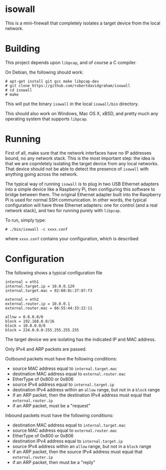 isowall
=======

This is a mini-firewall that completely isolates a target device from the local network.

# Building

This project depends upon `libpcap`, and of course a C compiler.

On Debian, the following should work:

    # apt-get install git gcc make libpcap-dev
    # git clone https://github.com/robertdavidgraham/isowall
    # cd isowall
    # make
  
This will put the binary `isowall` in the local `isowall/bin` directory.

This should also work on Windows, Mac OS X, xBSD, and pretty much any operating system that supports `libpcap`.


# Running

First of all, make sure that the network interfaces have no IP addresses bound, no any network stack.
This is the most important step: the idea is that we are copmletely isolating the target device
from any local networks. That device should not be able to detect the presence of `isowall` with
anything going across the network.

The typical way of running `isowall` is to plug in two USB Ethernet adapters into a simple device like
a Raspberry Pi, then configuring this software to bridge between them. The original Ethernet adapter built
into the Raspberry Pi is used for normal SSH communication. In other words, the typical configuration
will have three Ethernet adapters: one for control (and a real network stack), and two for running purely
with `libpcap`.

To run, simply type:

    # ./bin/isowall -c xxxx.conf
  
where `xxxx.conf` contains your configuration, which is described


# Configuration

The following shows a typical configuration file

    internal = eth1
    internal.target.ip = 10.0.0.129
    internal.target.mac = 02:60:8c:37:87:f3
  
    external = eth2
    external.router.ip = 10.0.0.1
    external.router.mac = 66:55:44:33:22:11
  
    allow = 0.0.0.0/0
    block = 192.168.0.0/16
    block = 10.0.0.0/8
    block = 224.0.0.0-255.255.255.255


The target device we are isolating has the indicated IP and MAC address.

Only IPv4 and ARP packets are passed.

Outbound packets must have the following conditions:
  * source MAC address equal to `internal.target.mac`
  * destination MAC address equal to `external.router.mac`
  * EtherType of 0x800 or 0x806
  * source IPv4 address equal to `internal.target.ip`
  * destination IPv4 address within an `allow` range, but not in a `block` range
  * if an ARP packet, then the destination IPv4 address must equal that `external.router.ip`
  * if an ARP packet, must be a "request"

Inbound packets must have the following conditions:
  * destination MAC address equal to `internal.target.mac`
  * source MAC address equal to `external.router.mac`
  * EtherType of 0x800 or 0x806
  * destination IPv4 address equal to `internal.target.ip`
  * source IPv4 address within an `allow` range, but not in a `block` range
  * if an ARP packet, then the source IPv4 address must equal that `external.router.ip`
  * if an ARP packet, then must be a "reply"

